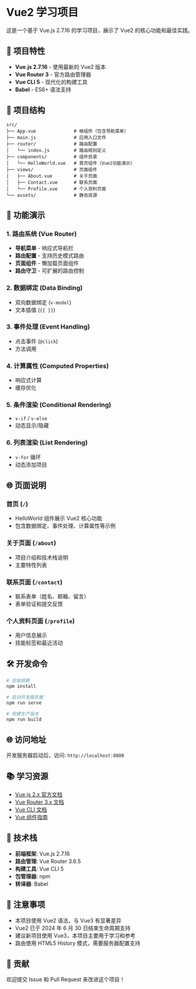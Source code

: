 # Vue2 学习项目

这是一个基于 Vue.js 2.7.16 的学习项目，展示了 Vue2 的核心功能和最佳实践。

## 🚀 项目特性

- **Vue.js 2.7.16** - 使用最新的 Vue2 版本
- **Vue Router 3** - 官方路由管理器
- **Vue CLI 5** - 现代化的构建工具
- **Babel** - ES6+ 语法支持

## 📁 项目结构

```
src/
├── App.vue              # 根组件（包含导航菜单）
├── main.js              # 应用入口文件
├── router/              # 路由配置
│   └── index.js         # 路由规则定义
├── components/          # 组件目录
│   └── HelloWorld.vue   # 首页组件（Vue2功能演示）
├── views/               # 页面组件
│   ├── About.vue        # 关于页面
│   ├── Contact.vue      # 联系页面
│   └── Profile.vue      # 个人资料页面
└── assets/              # 静态资源
```

## 🎯 功能演示

### 1. 路由系统 (Vue Router)

- **导航菜单** - 响应式导航栏
- **路由配置** - 支持历史模式路由
- **页面组件** - 懒加载页面组件
- **路由守卫** - 可扩展的路由控制

### 2. 数据绑定 (Data Binding)

- 双向数据绑定 (`v-model`)
- 文本插值 (`{{ }}`)

### 3. 事件处理 (Event Handling)

- 点击事件 (`@click`)
- 方法调用

### 4. 计算属性 (Computed Properties)

- 响应式计算
- 缓存优化

### 5. 条件渲染 (Conditional Rendering)

- `v-if` / `v-else`
- 动态显示/隐藏

### 6. 列表渲染 (List Rendering)

- `v-for` 循环
- 动态添加项目

## 🌐 页面说明

### 首页 (`/`)

- HelloWorld 组件展示 Vue2 核心功能
- 包含数据绑定、事件处理、计算属性等示例

### 关于页面 (`/about`)

- 项目介绍和技术栈说明
- 主要特性列表

### 联系页面 (`/contact`)

- 联系表单（姓名、邮箱、留言）
- 表单验证和提交反馈

### 个人资料页面 (`/profile`)

- 用户信息展示
- 技能标签和最近活动

## 🛠️ 开发命令

```bash
# 安装依赖
npm install

# 启动开发服务器
npm run serve

# 构建生产版本
npm run build
```

## 🌐 访问地址

开发服务器启动后，访问: `http://localhost:8080`

## 📚 学习资源

- [Vue.js 2.x 官方文档](https://v2.vuejs.org/)
- [Vue Router 3.x 文档](https://v3.router.vuejs.org/)
- [Vue CLI 文档](https://cli.vuejs.org/)
- [Vue 组件指南](https://v2.vuejs.org/v2/guide/components.html)

## 🔧 技术栈

- **前端框架**: Vue.js 2.7.16
- **路由管理**: Vue Router 3.6.5
- **构建工具**: Vue CLI 5
- **包管理器**: npm
- **转译器**: Babel

## 📝 注意事项

- 本项目使用 Vue2 语法，与 Vue3 有显著差异
- Vue2 已于 2024 年 6 月 30 日结束生命周期支持
- 建议新项目使用 Vue3，本项目主要用于学习和参考
- 路由使用 HTML5 History 模式，需要服务器配置支持

## 🤝 贡献

欢迎提交 Issue 和 Pull Request 来改进这个项目！
